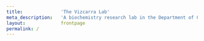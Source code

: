 ```yaml
---
title:              'The Vizcarra Lab'
meta_description:   'A biochemistry research lab in the Department of Chemistry at Barnard College'
layout:             frontpage
permalink: /
---
```

